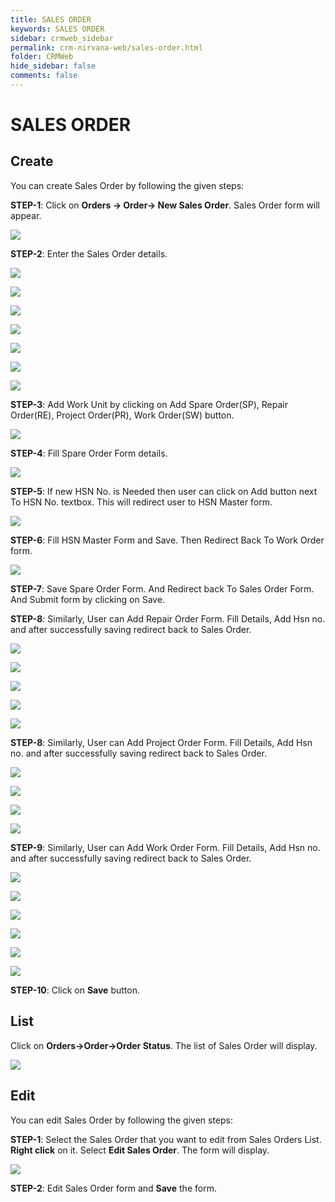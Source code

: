 ```yaml
---
title: SALES ORDER
keywords: SALES ORDER
sidebar: crmweb_sidebar
permalink: crm-nirvana-web/sales-order.html
folder: CRMWeb
hide_sidebar: false
comments: false
---
```


# SALES ORDER

## Create

You can create Sales Order by following the given steps:

**STEP-1**: Click on **Orders → Order→ New Sales Order**. Sales Order form will appear.

![](/images/sales-order-create.png)

**STEP-2**: Enter the Sales Order details.

![](/images/sales-order-detail.png)

![](/images/sales-order-detail2.png)

![](/images/sales-order-detail3.png)

![](/images/sales-order-detail4.png)

![](/images/sales-order-detail5.png)

![](/images/sales-order-detail6.png)

![](/images/sales-order-detail7.png)

**STEP-3**: Add Work Unit by clicking on Add Spare Order(SP), Repair Order(RE), Project Order(PR), Work Order(SW) button.


![](/images/sales-order-work-unit.png)

**STEP-4**: Fill Spare Order Form details.


![](/images/sales-order-form.png)

**STEP-5**: If new HSN No. is Needed then user can click on Add button next To HSN No. textbox. This will redirect user to HSN Master form.

![](/images/sales-order-hsn-add.png)

**STEP-6**: Fill HSN Master Form and Save. Then Redirect Back To Work Order form.

![](/images/sales-order-hsn-master.png)

**STEP-7**: Save Spare Order Form. And Redirect back To Sales Order Form. And Submit form by clicking on Save.

**STEP-8**: Similarly, User can Add Repair Order Form. Fill Details, Add Hsn no. and after successfully saving redirect back to Sales Order.

![](/images/sales-order-add-repair-form.png)

![](/images/sales-order-add-repair-form2.png)

![](/images/sales-order-add-repair-form3.png)

![](/images/sales-order-add-repair-form4.png)

![](/images/sales-order-add-repair-form5.png)



**STEP-8**: Similarly, User can Add Project Order Form. Fill Details, Add Hsn no. and after successfully saving redirect back to Sales Order.

![](/images/sales-order-add-projrct-order-form.png)

![](/images/sales-order-add-projrct-order-form2.png)

![](/images/sales-order-add-projrct-order-form3.png)

![](/images/sales-order-add-projrct-order-form4.png)



**STEP-9**: Similarly, User can Add Work Order Form. Fill Details, Add Hsn no. and after successfully saving redirect back to Sales Order.

![](/images/sales-order-add-work-order-form.png)  

![](/images/sales-order-add-work-order-form2.png)

![](/images/sales-order-add-work-order-form3.png)

![](/images/sales-order-add-work-order-form4.png)

![](/images/sales-order-add-work-order-form5.png)

![](/images/sales-order-add-work-order-form6.png)



**STEP-10**: Click on **Save** button.

## List

Click on **Orders→Order→Order Status**. The list of Sales Order will display.

![](/images/sales-order-list.png)

## Edit

You can edit Sales Order by following the given steps:

**STEP-1**: Select the Sales Order that you want to edit from Sales Orders List. **Right click** on it. Select **Edit Sales Order**. The form will display.

![](/images/sales-order-edit.png)

**STEP-2**: Edit Sales Order form and **Save** the form.
